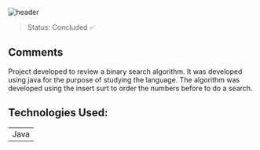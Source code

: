 ![header](https://user-images.githubusercontent.com/123844821/236908999-b538e1f9-3476-4d63-8fc2-5e283931f0cd.png)

> Status: Concluded ✅ 

## Comments

Project developed to review a binary search algorithm. It was developed using java for the purpose of studying the language. The algorithm was developed using the insert surt to order the numbers before to do a search.

## Technologies Used:

<table>
  <tr>
    <td>Java</td>
  </tr>
</table>


